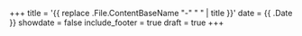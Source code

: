 +++
title = '{{ replace .File.ContentBaseName "-" " " | title }}'
date = {{ .Date }}
showdate = false
include_footer = true
draft = true
+++
